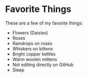 # Favorite Things

These are a few of my favorite things:
- Flowers (Daisies)
- Roses
- Raindrops on roses
- Whiskers on kittens
- Bright copper kettles
- Warm woolen mittens
- Not editing directly on GitHub
- Sleep
